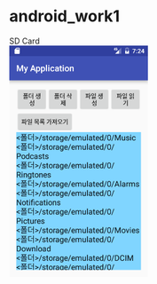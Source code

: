 # android_work1

SD Card
<br>
<img src='https://github.com/ggjjpp2/android_work1/blob/master/app/pics/Screenshot_1477984897.png?raw=true' width='250'>

